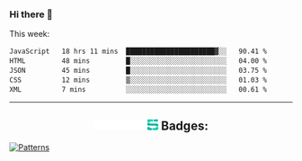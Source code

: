 ### Hi there 👋

This week:
<!--START_SECTION:waka-->

```txt
JavaScript   18 hrs 11 mins  ██████████████████████▓░░   90.41 %
HTML         48 mins         █░░░░░░░░░░░░░░░░░░░░░░░░   04.00 %
JSON         45 mins         █░░░░░░░░░░░░░░░░░░░░░░░░   03.75 %
CSS          12 mins         ▒░░░░░░░░░░░░░░░░░░░░░░░░   01.03 %
XML          7 mins          ░░░░░░░░░░░░░░░░░░░░░░░░░   00.61 %
```

<!--END_SECTION:waka-->

---

<h2 style="text-align:center; font-weight: bold;" align="center"><img src="https://github.com/layer5io/layer5/blob/master/.github/assets/images/layer5/layer5-light-no-trim.svg" width="115px"> Badges: </h2>

<a href= "https://meshery.layer5.io/user/04079145-d65d-4d0f-a40e-533d358bea83?tab=badges"><img height="224px" src = "https://badges.layer5.io/assets/badges/patterns/patterns.png" alt = "Patterns" /></a>
